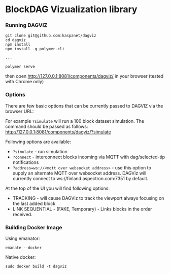 # BlockDAG Vizualization library

### Running DAGVIZ


```
git clone git@github.com:kaspanet/dagviz
cd dagviz
npm install
npm install -g polymer-cli

...

polymer serve
```
then open http://127.0.0.1:8081/components/dagviz/ in your browser (tested with Chrome only)


### Options

There are few basic options that can be currently passed to DAGVIZ via the browser URL:

For example `?simulate` will run a 100 block dataset simulation.  The command should be passed as follows: http://127.0.0.1:8081/components/dagviz/?simulate

Following options are available:

- `?simulate` - run simulation
- `?connect` - interconnect blocks incoming via MQTT with dag/selected-tip notifications
- `?address=ws://<mqtt over websocket address>` - use this option to supply an alternate MQTT over websocket address. DAGViz will currently connect to ws://finland.aspectron.com:7351 by default.

At the top of the UI you will find following options:
- TRACKING - will cause DAGViz to track the viewport always focusing on the last added block
- LINK SEQUENTIAL - (FAKE, Temporary) - Links blocks in the order received.


### Building Docker Image

Using emanator:
```
emanate --docker
```

Native docker:
```
sudo docker build -t dagviz 
```